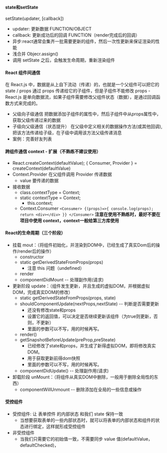#### state和setState

setState(updater, [callback])

- updater: 更新数据 FUNCTION/OBJECT
- callback: 更新成功后的回调 FUNCTION（render完成后的回调）
- 异步:react通常会集齐一批需要更新的组件，然后一次性更新来保证渲染的性能
- 浅合并 Objecr.assign()
- 调用 setState 之后，会触发生命周期，重新渲染组件

#### React 组件间通信

在 React.js 中，数据是从上自下流动（传递）的，也就是一个父组件可以把它的 state / props 通过 props 传递给它的子组件，但是子组件不能修改 props - React.js 是单向数据流，如果子组件需要修改父组件状态（数据），是通过回调函数方式来完成的。

- 父级向子级通信
  把数据添加子组件的属性中，然后子组件中从props属性中，获取父级传递过来的数据
- 子级向父级通信（状态提升）
  在父级中定义相关的数据操作方法(或其他回调), 把该方法传递给子级，在子级中调用该方法父级传递消息      
- 案例：完善好友列表

#### 跨组件通信 context - 扩展（不熟练不建议使用）          

- React.createContext(defaultValue);
  { Consumer, Provider } = createContext(defaultValue)
- Context.Provider 在父组件调用 Provider 传递数据
  - value 要传递的数据
- 接收数据
  - class.contextType = Context;
  - static contextType = Context;
    - this.context;
  - Context.Consumer
    `
        <Consumer>
            {(props)=>{
                console.log(props);
                return <div></div>
            }}
        </Consumer>
    `
    **注意在使用不熟练时，最好不要在项目中使用 context，context一般给第三方库使用**

#### React的生命周期（三个阶段）

* 挂载 mout：（将组件初始化，并渲染到DOM中，已经生成了真实Dom后的操作/render后的操作）
  * constructor
  * static getDerivedStateFromProps(props) 
    - 注意 this 问题（undefined）
  * render
  * componentDidMount -- 处理副作用(请求)
* 更新阶段 update：（组件发生更新，并且生成的虚拟DOM，并根据虚拟DOM，完成真实DOM的修改）
  * static getDerivedStateFromProps(props, state)
  * shouldComponentUpdate(nextProps,nextState)  -- 判断是否需要更新
    * 还没有修改state和props
    * 设置它的返回值，可以决定是否继续更新该组件（为true则更新，否则，不更新）
    * 里面的参数可以不写，用的时候再写。
  * render()
  * getSnapshotBeforeUpdate(preProp,preSteate)      
    * 已经修改了state和props，并生成了新得虚拟DOM，即将修改真实DOM。
    * 用于获取更新前得dom快照 
    * 里面的参数可以不写，用的时候再写。
  *  componentDidUpdate() -- 处理副作用(请求)
* 卸载阶段 unMount：（将组件从真实DOM中删除，一般用于删除全局性的东西）
  * componentWillUnmount  -- 删除添加在全局的一些信息或操作



#### 受控组件

* 受控组件: 让 表单控件 的内部状态  和我们 state 保持一致
  * 当想要获取表单的一些内部状态时，就可以将表单的内部状态和组件的状态进行绑定，这样就形成受控组件
* 非受控组件
  * 当我们只需要它的初始值一致，不需要同步 value 值(defaultValue，defaultChecked)，

